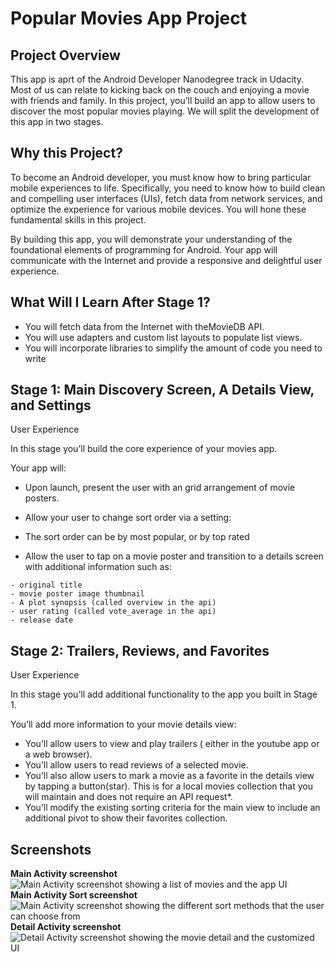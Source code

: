 # Popular Movies App Project 


## Project Overview
This app is aprt of the Android Developer Nanodegree track in Udacity.  
Most of us can relate to kicking back on the couch and enjoying a movie with friends and family. In this project, you’ll build an app to allow users to discover the most popular movies playing. We will split the development of this app in two stages.

## Why this Project?

To become an Android developer, you must know how to bring particular mobile experiences to life. Specifically, you need to know how to build clean and compelling user interfaces (UIs), fetch data from network services, and optimize the experience for various mobile devices. You will hone these fundamental skills in this project.

By building this app, you will demonstrate your understanding of the foundational elements of programming for Android. Your app will communicate with the Internet and provide a responsive and delightful user experience.

## What Will I Learn After Stage 1?

-    You will fetch data from the Internet with theMovieDB API.
-    You will use adapters and custom list layouts to populate list views.
-    You will incorporate libraries to simplify the amount of code you need to write

## Stage 1:  Main Discovery Screen, A Details View, and Settings
User Experience

In this stage you’ll build the core experience of your movies app.

Your app will:

-    Upon launch, present the user with an grid arrangement of movie posters.
-    Allow your user to change sort order via a setting:

-    The sort order can be by most popular, or by top rated

-    Allow the user to tap on a movie poster and transition to a details screen with additional information such as:

    - original title
    - movie poster image thumbnail
    - A plot synopsis (called overview in the api)
    - user rating (called vote_average in the api)
    - release date

## Stage 2: Trailers, Reviews, and Favorites
User Experience

In this stage you’ll add additional functionality to the app you built in Stage 1.

You’ll add more information to your movie details view:

-    You’ll allow users to view and play trailers ( either in the youtube app or a web browser).
-    You’ll allow users to read reviews of a selected movie.
-    You’ll also allow users to mark a movie as a favorite in the details view by tapping a button(star). This is for a local movies collection that you will maintain and does not require an API request*.
-    You’ll modify the existing sorting criteria for the main view to include an additional pivot to show their favorites collection.


## Screenshots
**Main Activity screenshot**  
![Main Activity screenshot showing a list of movies and the app UI](captures/1.png)  
**Main Activity Sort screenshot**  
![Main Activity screenshot showing the different sort methods that the user can choose from](captures/2.png)  
**Detail Activity screenshot**  
![Detail Activity screenshot showing the movie detail and the customized UI](captures/3.png)  




